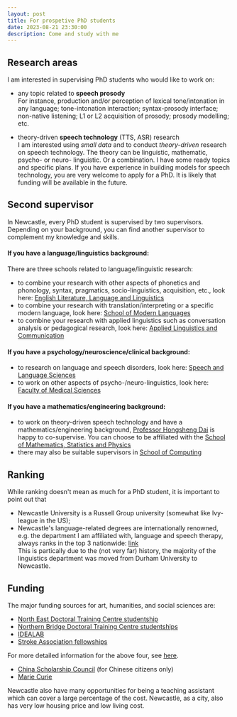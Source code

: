 ```yaml
---
layout: post
title: For prospetive PhD students
date: 2023-08-21 23:30:00
description: Come and study with me
---
```


## Research areas
I am interested in supervising PhD students who would like to work on:  

- any topic related to **speech prosody**  
For instance, production and/or perception of lexical tone/intonation in any language; tone-intonation interaction; syntax-prosody interface; non-native listening; L1 or L2 acquisition of prosody; prosody modelling; etc.  

- theory-driven **speech technology** (TTS, ASR) research  
I am interested using *small data* and to conduct *theory-driven* research on speech technology. The theory can be linguistic, mathematic, psycho- or neuro- linguistic. Or a combination. I have some ready topics and specific plans. If you have experience in building models for speech technology, you are very welcome to apply for a PhD. It is likely that funding will be available in the future.  


## Second supervisor
In Newcastle, every PhD student is supervised by two supervisors. Depending on your background, you can find another supervisor to complement my knowledge and skills.

#### If you have a language/linguistics background:
There are three schools related to language/linguistic research:  
- to combine your research with other aspects of phonetics and phonology, syntax, pragmatics, socio-linguistics, acquisition, etc., look here: [English Literature, Language and Linguistics](https://www.ncl.ac.uk/elll/people/language-linguistics/)
- to combine your research with translation/interpreting or a specific modern language, look here: [School of Modern Languages](https://www.ncl.ac.uk/sml/our-people/)
- to combine your research with applied linguistics such as conversation analysis or pedagogical research, look here: [Applied Linguistics and Communication](https://www.ncl.ac.uk/ecls/people/linguistics-communication/)

#### If you have a psychology/neuroscience/clinical background:
- to research on language and speech disorders, look here: [Speech and Language Sciences](https://www.ncl.ac.uk/ecls/people/speech-language/)
- to work on other aspects of psycho-/neuro-linguistics, look here: [Faculty of Medical Sciences](https://www.ncl.ac.uk/medical-sciences/people/academic/)


#### If you have a mathematics/engineering background:
- to work on theory-driven speech technology and have a mathematics/engineering background, [Professor Hongsheng Dai](https://www.ncl.ac.uk/maths-physics/people/profile/hongshengdai.html) is happy to co-supervise. You can choose to be affiliated with the [School of Mathematics, Statistics and Physics](https://www.ncl.ac.uk/maths-physics/)
- there may also be suitable supervisors in [School of Computing](https://www.ncl.ac.uk/computing/staff/academic/)


## Ranking
While ranking doesn't mean as much for a PhD student, it is important to point out that
- Newcastle University is a Russell Group university (somewhat like Ivy-league in the US);
- Newcastle's language-related degrees are internationally renowned, e.g. the department I am affiliated with, language and speech therapy, always ranks in the top 3 nationwide: [link](https://www.thecompleteuniversityguide.co.uk/league-tables/rankings/speech-and-language-therapy)  
This is partically due to the (not very far) history, the majority of the linguistics department was moved from Durham University to Newcastle.

## Funding
The major funding sources for art, humanities, and social sciences are:
- [North East Doctoral Training Centre studentship](https://www.ninedtp.ac.uk/)
- [Northern Bridge Doctoral Training Centre studentships ](http://www.northernbridge.ac.uk/)
- [IDEALAB](https://phd-idealab.com/#:~:text=IDEALAB%20The%20PhD%20Program%20International%20Doctorate%20for%20Experimental,and%20foundations%20of%20human%20language%20integrating%20interdisciplinary%20approaches.)  
- [Stroke Association fellowships](https://www.stroke.org.uk/research/our-funding-schemes)   

For more detailed information for the above four, see [here](https://www.ncl.ac.uk/ecls/study-with-us/postgraduate-research/phd-opportunities/).

- [China Scholarship Council](http://apply.csc.edu.cn/) (for Chinese citizens only)
- [Marie Curie](https://www.findaphd.com/guides/marie-sklodowska-curie-actions-msca-phd-funding)

Newcastle also have many opportunities for being a teaching assistant which can cover a large percentage of the cost.
Newcastle, as a city, also has very low housing price and low living cost.